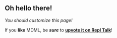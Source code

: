 ## Oh hello there!
*You should customize this page!*

If you **like** MDML, be ***sure*** to [**upvote it on Repl Talk**](https://replit.com/talk/share/MDML-The-simplest-way-to-make-a-website/139550)!